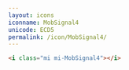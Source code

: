 ```yaml
---
layout: icons
iconname: MobSignal4
unicode: ECD5
permalink: /icon/MobSignal4/
---
```


``` html
<i class="mi mi-MobSignal4"></i>
```
